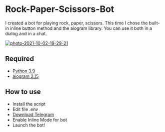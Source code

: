 # Rock-Paper-Scissors-Bot

I created a bot for playing rock, paper, scissors. This time I chose the built-in inline button method and the aiogram library. You can use it both in a dialog and in a chat.

<a href="https://ibb.co/jrbyCwh"><img src="https://i.ibb.co/BCcyh6L/photo-2021-10-02-19-29-21.jpg" alt="photo-2021-10-02-19-29-21" border="0"></a>

## Required
* [Python 3.9](https://www.python.org/ftp/python/3.9.5/python-3.9.5-amd64.exe)
* [aiogram 2.15](https://pypi.org/project/aiogram/)

## How to use
* Install the script
* Edit file .env
* [Download Telegram](https://desktop.telegram.org/)
* Enable Inline Mode for bot
* Launch the bot!

